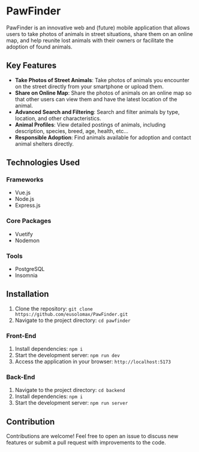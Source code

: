 # PawFinder

PawFinder is an innovative web and (future) mobile application that allows users to take photos of animals in street situations, share them on an online map, and help reunite lost animals with their owners or facilitate the adoption of found animals.

## Key Features

- **Take Photos of Street Animals**: Take photos of animals you encounter on the street directly from your smartphone or upload them.
- **Share on Online Map**: Share the photos of animals on an online map so that other users can view them and have the latest location of the animal.
- **Advanced Search and Filtering**: Search and filter animals by type, location, and other characteristics.
- **Animal Profiles**: View detailed postings of animals, including description, species, breed, age, health, etc...
- **Responsible Adoption**: Find animals available for adoption and contact animal shelters directly.

## Technologies Used

### Frameworks
- Vue.js
- Node.js
- Express.js

### Core Packages
- Vuetify
- Nodemon

### Tools
- PostgreSQL
- Insomnia

## Installation
1. Clone the repository: `git clone https://github.com/eusolomax/PawFinder.git`
2. Navigate to the project directory: `cd pawfinder`

### Front-End
1. Install dependencies: `npm i`
2. Start the development server: `npm run dev`
3. Access the application in your browser: `http://localhost:5173`

### Back-End
1. Navigate to the project directory: `cd backend`
2. Install dependencies: `npm i`
3. Start the development server: `npm run server`

## Contribution

Contributions are welcome! Feel free to open an issue to discuss new features or submit a pull request with improvements to the code.
